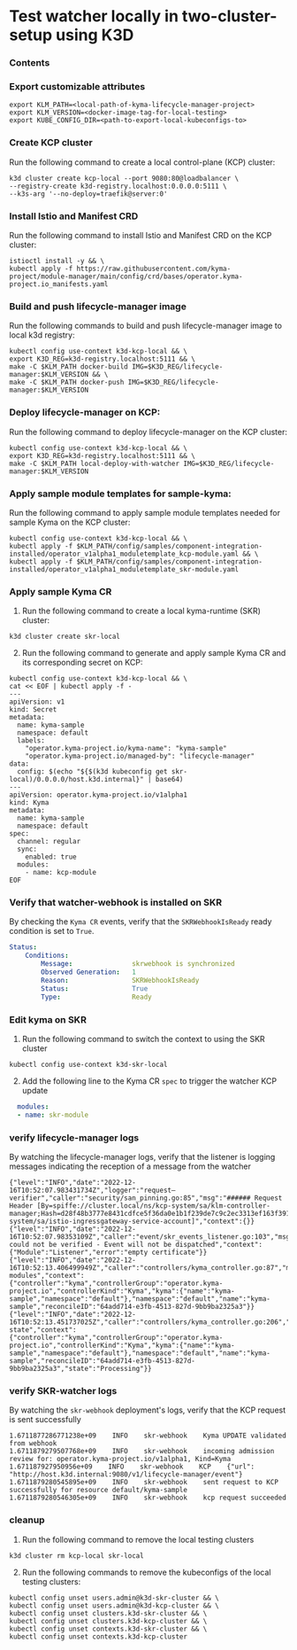 # Test watcher locally in two-cluster-setup using K3D

### Contents

### Export customizable attributes
```shell
export KLM_PATH=<local-path-of-kyma-lifecycle-manager-project>
export KLM_VERSION=<docker-image-tag-for-local-testing>
export KUBE_CONFIG_DIR=<path-to-export-local-kubeconfigs-to>
```

### Create KCP cluster
Run the following command to create a local control-plane (KCP) cluster:
```shell
k3d cluster create kcp-local --port 9080:80@loadbalancer \
--registry-create k3d-registry.localhost:0.0.0.0:5111 \
--k3s-arg '--no-deploy=traefik@server:0'
```

### Install Istio and Manifest CRD
Run the following command to install Istio and Manifest CRD on the KCP cluster:
```shell
istioctl install -y && \
kubectl apply -f https://raw.githubusercontent.com/kyma-project/module-manager/main/config/crd/bases/operator.kyma-project.io_manifests.yaml
```

### Build and push lifecycle-manager image
Run the following commands to build and push lifecycle-manager image to local k3d registry:
```shell
kubectl config use-context k3d-kcp-local && \
export K3D_REG=k3d-registry.localhost:5111 && \
make -C $KLM_PATH docker-build IMG=$K3D_REG/lifecycle-manager:$KLM_VERSION && \
make -C $KLM_PATH docker-push IMG=$K3D_REG/lifecycle-manager:$KLM_VERSION
```

### Deploy lifecycle-manager on KCP:
Run the following command to deploy lifecycle-manager on the KCP cluster:
```shell
kubectl config use-context k3d-kcp-local && \
export K3D_REG=k3d-registry.localhost:5111 && \
make -C $KLM_PATH local-deploy-with-watcher IMG=$K3D_REG/lifecycle-manager:$KLM_VERSION
```

### Apply sample module templates for sample-kyma:
Run the following command to apply sample module templates needed for sample Kyma on the KCP cluster:
```shell
kubectl config use-context k3d-kcp-local && \
kubectl apply -f $KLM_PATH/config/samples/component-integration-installed/operator_v1alpha1_moduletemplate_kcp-module.yaml && \
kubectl apply -f $KLM_PATH/config/samples/component-integration-installed/operator_v1alpha1_moduletemplate_skr-module.yaml
```
### Apply sample Kyma CR
1. Run the following command to create a local kyma-runtime (SKR) cluster:
```shell
k3d cluster create skr-local
```
2. Run the following command to generate and apply sample Kyma CR and its corresponding secret on KCP:
```shell
kubectl config use-context k3d-kcp-local && \
cat << EOF | kubectl apply -f -
---
apiVersion: v1
kind: Secret
metadata:
  name: kyma-sample
  namespace: default
  labels:
    "operator.kyma-project.io/kyma-name": "kyma-sample"
    "operator.kyma-project.io/managed-by": "lifecycle-manager"
data:
  config: $(echo "${$(k3d kubeconfig get skr-local)/0.0.0.0/host.k3d.internal}" | base64)
---
apiVersion: operator.kyma-project.io/v1alpha1
kind: Kyma
metadata:
  name: kyma-sample
  namespace: default
spec:
  channel: regular
  sync:
    enabled: true
  modules:
    - name: kcp-module
EOF
```
### Verify that watcher-webhook is installed on SKR
By checking the `Kyma CR` events, verify that the `SKRWebhookIsReady` ready condition is set to `True`.
```yaml
Status:                                              
    Conditions:                                        
        Message:               skrwebhook is synchronized
        Observed Generation:   1               
        Reason:                SKRWebhookIsReady
        Status:                True
        Type:                  Ready
```
### Edit kyma on SKR
1. Run the following command to switch the context to using the SKR cluster
```shell
kubectl config use-context k3d-skr-local
```
2. Add the following line to the Kyma CR `spec` to trigger the watcher KCP update
```yaml
  modules:
  - name: skr-module
```
### verify lifecycle-manager logs
By watching the lifecycle-manager logs, verify that the listener is logging messages indicating the reception of a message from the watcher
```log
{"level":"INFO","date":"2022-12-16T10:52:07.983431734Z","logger":"request–verifier","caller":"security/san_pinning.go:85","msg":"###### Request Header [By=spiffe://cluster.local/ns/kcp-system/sa/klm-controller-manager;Hash=d28f48b3777e8431cdfce5f36da0e1b1f239de7c9c2ec3313ef163f3918610a0;Subject=\"\";URI=spiffe://cluster.local/ns/istio-system/sa/istio-ingressgateway-service-account]","context":{}} 
{"level":"INFO","date":"2022-12-16T10:52:07.98353109Z","caller":"event/skr_events_listener.go:103","msg":"request could not be verified - Event will not be dispatched","context":{"Module":"Listener","error":"empty certificate"}}       
{"level":"INFO","date":"2022-12-16T10:52:13.406499949Z","caller":"controllers/kyma_controller.go:87","msg":"reconciling modules","context":{"controller":"kyma","controllerGroup":"operator.kyma-project.io","controllerKind":"Kyma","kyma":{"name":"kyma-sample","namespace":"default"},"namespace":"default","name":"kyma-sample","reconcileID":"64add714-e3fb-4513-827d-9bb9ba2325a3"}}                                                                                          
{"level":"INFO","date":"2022-12-16T10:52:13.451737025Z","caller":"controllers/kyma_controller.go:206","msg":"syncing state","context":{"controller":"kyma","controllerGroup":"operator.kyma-project.io","controllerKind":"Kyma","kyma":{"name":"kyma-sample","namespace":"default"},"namespace":"default","name":"kyma-sample","reconcileID":"64add714-e3fb-4513-827d-9bb9ba2325a3","state":"Processing"}}
```
### verify SKR-watcher logs
By watching the `skr-webhook` deployment's logs, verify that the KCP request is sent successfully
```log
1.6711877286771238e+09    INFO    skr-webhook    Kyma UPDATE validated from webhook 
1.6711879279507768e+09    INFO    skr-webhook    incoming admission review for: operator.kyma-project.io/v1alpha1, Kind=Kyma 
1.671187927950956e+09    INFO    skr-webhook    KCP    {"url": "http://host.k3d.internal:9080/v1/lifecycle-manager/event"} 
1.6711879280545895e+09    INFO    skr-webhook    sent request to KCP successfully for resource default/kyma-sample 
1.6711879280546305e+09    INFO    skr-webhook    kcp request succeeded
```
### cleanup
1. Run the following command to remove the local testing clusters
```shell
k3d cluster rm kcp-local skr-local
```
2. Run the following commands to remove the kubeconfigs of the local testing clusters:
```shell
kubectl config unset users.admin@k3d-skr-cluster && \
kubectl config unset users.admin@k3d-kcp-cluster && \
kubectl config unset clusters.k3d-skr-cluster && \
kubectl config unset clusters.k3d-kcp-cluster && \
kubectl config unset contexts.k3d-skr-cluster && \
kubectl config unset contexts.k3d-kcp-cluster
```

